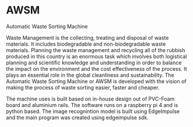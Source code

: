 # AWSM
Automatic Waste Sorting Machine

Waste Management is the collecting, treating and disposal of waste materials. It includes biodegradable and non-biodegradable waste materials. Planning the waste management and recycling all of the rubbish produced in this country is an enormous task which involves both logistical planning and scientific knowledge and understanding in order to balance the impact on the environment and the cost effectiveness of the process. It plays an essential role in the global cleanliness and sustainability.
The Automatic Waste Sorting Machine or AWSM is developed with the vision of making the process of waste sorting easier, faster and cheaper.

The machine uses is built based on in-house design out of PVC-Foam board and aluminium rails. The software runs on a raspberry pi 4 and is python based.
The image recognintion model is built using EdgeImpulse and the main program was created using edgeimpulse sdk.
